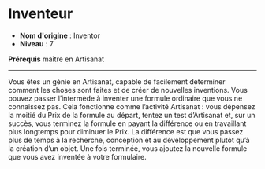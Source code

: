 # Inventeur

 * **Nom d'origine** : Inventor
 * **Niveau** : 7


<p><strong>Prérequis</strong> maître en Artisanat</p>
<hr>
<p>Vous êtes un génie en Artisanat, capable de facilement déterminer comment les choses sont faites et de créer de nouvelles inventions. Vous pouvez passer l’intermède à inventer une formule ordinaire que vous ne connaissez pas. Cela fonctionne comme l’activité Artisanat : vous dépensez la moitié du Prix de la formule au départ, tentez un test d’Artisanat et, sur un succès, vous terminez la formule en payant la différence ou en travaillant plus longtemps pour diminuer le Prix. La différence est que vous passez plus de temps à la recherche, conception et au développement plutôt qu’à la création d’un objet. Une fois terminée, vous ajoutez la nouvelle formule que vous avez inventée à votre formulaire.</p>